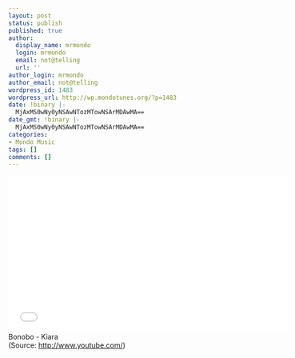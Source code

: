 ```yaml
---
layout: post
status: publish
published: true
author:
  display_name: mrmondo
  login: mrmondo
  email: not@telling
  url: ''
author_login: mrmondo
author_email: not@telling
wordpress_id: 1483
wordpress_url: http://wp.mondotunes.org/?p=1483
date: !binary |-
  MjAxMS0wNy0yNSAwNTozMTowNSArMDAwMA==
date_gmt: !binary |-
  MjAxMS0wNy0yNSAwNTozMTowNSArMDAwMA==
categories:
- Mondo Music
tags: []
comments: []
---
```

<iframe width="560" height="315" src="//www.youtube.com/embed/N7m86aMNjlQ" frameborder="0"> </iframe>
Bonobo - Kiara
<div class="attribution">(<span>Source:</span> <a href="http://www.youtube.com/">http://www.youtube.com/</a>)</div>

